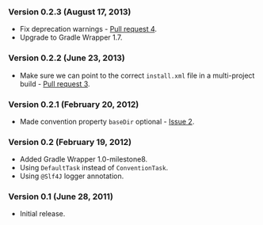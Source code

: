 ### Version 0.2.3 (August 17, 2013)

* Fix deprecation warnings - [Pull request 4](https://github.com/bmuschko/gradle-izpack-plugin/pull/4).
* Upgrade to Gradle Wrapper 1.7.

### Version 0.2.2 (June 23, 2013)

* Make sure we can point to the correct `install.xml` file in a multi-project build - [Pull request 3](https://github.com/bmuschko/gradle-izpack-plugin/pull/3).

### Version 0.2.1 (February 20, 2012)

* Made convention property `baseDir` optional - [Issue 2](https://github.com/bmuschko/gradle-izpack-plugin/issues/2).

### Version 0.2 (February 19, 2012)

* Added Gradle Wrapper 1.0-milestone8.
* Using `DefaultTask` instead of `ConventionTask`.
* Using `@Slf4J` logger annotation.

### Version 0.1 (June 28, 2011)

* Initial release.